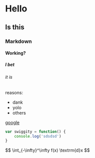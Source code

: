 # Hello

## Is this

### Markdown

#### Working?

##### I bet

###### it is

reasons:

* dank
* yolo
* others

[google](http://google.ca)

```js
var swiggity = function() {
	console.log('sdsdsd')
}
```

<div>
     $$ \int_{-\infty}^\infty f(x) \textrm{d}x $$
</div>
